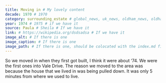 ```yaml
---
title: Moving in # My lovely content
decade: 1970 # 1970
category: surrounding_estate # global_news, uk_news, oldham_news, oldham_history, towers, surrounding_estate # Always exactly one category
year: 1974 # 1975 # if we have it
source: Paula # Sheila # If we have it
link: # https://wikipedia.org/dsdsadsa # If we have it
image_alt: # If there is one
image_caption: # If there is one
image_path: # If there is one, should be colocated with the index.md file in the folder
---
```


So we moved in when they first got built, I think it were about ‘74. We were the first ones into Vale Drive. The reason we moved to the area was because the house that we lived in was being pulled down. It was only 5 minutes from where we used to live.
